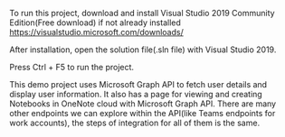 To run this project, download and install Visual Studio 2019 Community Edition(Free download) if not already installed
https://visualstudio.microsoft.com/downloads/

After installation, open the solution file(.sln file) with Visual Studio 2019.

Press Ctrl + F5 to run the project.

This demo project uses Microsoft Graph API to fetch user details and display user information.
It also has a page for viewing and creating Notebooks in OneNote cloud with Microsoft Graph API.
There are many other endpoints we can explore within the API(like Teams endpoints for work accounts), the steps of integration for all of them is the same.
